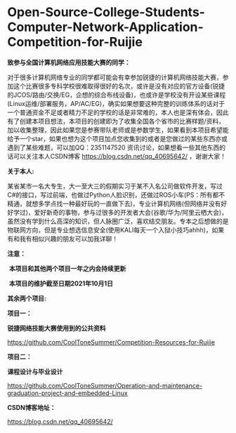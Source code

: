 # Open-Source-College-Students-Computer-Network-Application-Competition-for-Ruijie

**致参与全国计算机网络应用技能大赛的同学：**

​	对于很多计算机网络专业的同学都可能会有幸参加锐捷的计算机网络技能大赛，参加这个比赛很多专科学校很难取得很好的名次，或许是没有对应的官方设备(锐捷的JCOS/路由/交换/EG，企想的综合布线设备)，也或许是学校没有开设某些课程(Linux运维/部署服务，AP/AC/EG)，确实如果想要这种完整的训练体系的话对于一个普通资金不足或者精力不足的学校的话是非常难的，本人也是深有体会，因此有了创建本项目想法，本项目的创建即为了收集全国各个省市的比赛样题/资料，加以收集整理，因此如果您是参赛带队老师或是参数学生，如果看到本项目希望能给予一个star，如果也想为这个项目加点您收集到的或者是您做过的某些东西亦或遇到了某些难题，可以加QQ：2351147520 资讯讨论，如果想看一些其他东西的话可以关注本人CSDN博客 https://blog.csdn.net/qq_40695642/ ，谢谢大家！

**关于本人:**

​	某省某市一名大专生，大一至大三的假期实习于某不入名公司做软件开发，写过C#的接口，写过前端，也做过Python人脸识别，还做过ROS小车(PS：所有都不精通，就想多学点找一种最好玩的一直做下去)，专业计算机网络(但网络并没有好好学过)，爱好新奇的事物，参与过很多的开发者大会(谷歌/华为/阿里云栖大会)，虽然没有学到什么高深的知识，但人脉圈广泛，喜欢结交朋友。专本之后想做的是物联网方向，但是专业想选信息安全(使用KALI每天一个入狱小技巧ahhh)，如果有和我有相似兴趣的朋友可以加我详聊！

**注意：**

​	**本项目和其他两个项目一年之内会持续更新**

​	**本项目的维护截至日期2021年10月1日**

**其余两个项目:**

**项目一：**

**锐捷网络技能大赛使用到的公共资料**

https://github.com/CoolToneSummer/Competition-Resources-for-Ruijie

**项目二：**

**课程设计与毕业设计**

https://github.com/CoolToneSummer/Operation-and-maintenance-graduation-project-and-embedded-Linux

**CSDN博客地址：**

https://blog.csdn.net/qq_40695642/

